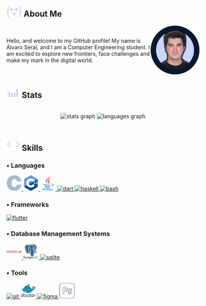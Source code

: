## <picture> <img src = "./Mesa_de_trabajo_4.png" width = 40> </picture> **About Me**

<picture>
  <source media="(max-width: 768px)" srcset="">
  <img align="right" alt="" src="./perfil_2_new_transparente.png" width=128px>
</picture>

<br>

Hello, and welcome to my GitHub profile! My name is Álvaro Seral, and I am a Computer Engineering student. I am excited to explore new frontiers, face challenges and make my mark in the digital world.

<br>

<!--<br> <img src="./linea.gif"> <br>-->

## <picture> <img src = "./statistics_gif_2.gif" width = 35> </picture> **Stats**

<br>

<div align="center" margin-right=10px>
  <img src="https://github-readme-stats.vercel.app/api?username=alvaro-seral&show_icons=true&include_all_commits=true&count_private=true&border_radius=10&title_color=ccd6f6&text_color=ccd6f6&icon_color=ccd6f6&border_color=ccd6f6&bg_color=09182f" height="175" alt="stats graph">
  <img src="https://github-readme-stats.vercel.app/api/top-langs?username=alvaro-seral&layout=compact&border_radius=10&title_color=ccd6f6&text_color=ccd6f6&border_color=ccd6f6&bg_color=09182f" height="175" alt="languages graph">
</div>

<br> 

<!--<br> <img src="./linea.gif"> <br>-->

## <picture> <img src = "./code_script_gif_2.gif" width = 35> </picture> **Skills**

### **• Languages**

  <a href="https://www.cprogramming.com/" target="_blank" rel="noreferrer"> <img src="https://raw.githubusercontent.com/devicons/devicon/master/icons/c/c-original.svg" alt="c" width="40" height="40"/> </a> 
  <a href="https://www.w3schools.com/cpp/" target="_blank" rel="noreferrer"> <img src="https://raw.githubusercontent.com/devicons/devicon/master/icons/cplusplus/cplusplus-original.svg" alt="cplusplus" width="40" height="40"/> </a> 
  <a href="https://www.java.com" target="_blank" rel="noreferrer"> <img src="https://raw.githubusercontent.com/devicons/devicon/master/icons/java/java-original.svg" alt="java" width="40" height="40"/> </a> 
  <a href="https://dart.dev" target="_blank" rel="noreferrer"> <img src="https://www.vectorlogo.zone/logos/dartlang/dartlang-icon.svg" alt="dart" width="40" height="40"/> </a> 
  <a href="https://www.haskell.org/" target="_blank" rel="noreferrer"> <img src="https://upload.wikimedia.org/wikipedia/commons/1/1c/Haskell-Logo.svg" alt="haskell" width="40" height="40"/> </a> 
  <a href="https://www.gnu.org/software/bash/" target="_blank" rel="noreferrer"> <img src="https://www.vectorlogo.zone/logos/gnu_bash/gnu_bash-icon.svg" alt="bash" width="40" height="40"/> </a> 
  
### **• Frameworks**
  
  <a href="https://flutter.dev" target="_blank" rel="noreferrer"> <img src="https://www.vectorlogo.zone/logos/flutterio/flutterio-icon.svg" alt="flutter" width="40" height="40"/> </a> 
  
### **• Database Management Systems**  

  <a href="https://www.oracle.com/" target="_blank" rel="noreferrer"> <img src="https://raw.githubusercontent.com/devicons/devicon/master/icons/oracle/oracle-original.svg" alt="oracle" width="40" height="40"/> </a> 
  <a href="https://www.postgresql.org" target="_blank" rel="noreferrer"> <img src="https://raw.githubusercontent.com/devicons/devicon/master/icons/postgresql/postgresql-original-wordmark.svg" alt="postgresql" width="40" height="40"/> </a> 
  <a href="https://www.sqlite.org/" target="_blank" rel="noreferrer"> <img src="https://www.vectorlogo.zone/logos/sqlite/sqlite-icon.svg" alt="sqlite" width="40" height="40"/> </a> 
  
### **• Tools**  

   <a href="https://git-scm.com/" target="_blank" rel="noreferrer"> <img src="https://www.vectorlogo.zone/logos/git-scm/git-scm-icon.svg" alt="git" width="40" height="40"/> </a> 
  <a href="https://www.docker.com/" target="_blank" rel="noreferrer"> <img src="https://raw.githubusercontent.com/devicons/devicon/master/icons/docker/docker-original-wordmark.svg" alt="docker" width="40" height="40"/> </a>
  <a href="https://www.figma.com/" target="_blank" rel="noreferrer"> <img src="https://www.vectorlogo.zone/logos/figma/figma-icon.svg" alt="figma" width="40" height="40"/> </a> 
    <a href="https://www.photoshop.com/en" target="_blank" rel="noreferrer"> <img src="https://raw.githubusercontent.com/devicons/devicon/master/icons/photoshop/photoshop-line.svg" alt="photoshop" width="40" height="40"/> </a> 

<br>

